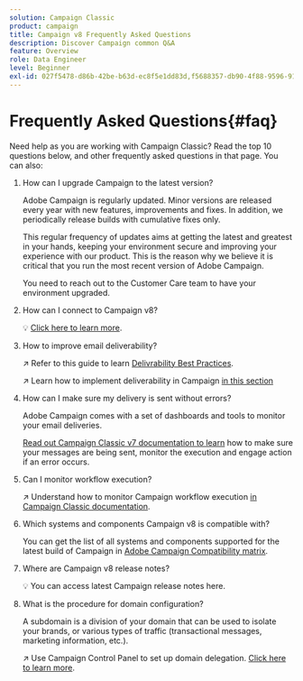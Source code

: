 ```yaml
---
solution: Campaign Classic
product: campaign
title: Campaign v8 Frequently Asked Questions
description: Discover Campaign common Q&A
feature: Overview
role: Data Engineer
level: Beginner
exl-id: 027f5478-d86b-42be-b63d-ec8f5e1dd83d,f5688357-db90-4f88-9596-91e9d0a20d75
---
```

# Frequently Asked Questions{#faq}

Need help as you are working with Campaign Classic? Read the top 10 questions below, and other frequently asked questions in that page. You can also:

1. How can I upgrade Campaign to the latest version?

    Adobe Campaign is regularly updated. Minor versions are released every year with new features, improvements and fixes. In addition, we periodically release builds with cumulative fixes only.

    This regular frequency of updates aims at getting the latest and greatest in your hands, keeping your environment secure and improving your experience with our product. This is the reason why we believe it is critical that you run the most recent version of Adobe Campaign. 
    
    You need to reach out to the Customer Care team to have your environment upgraded.

1. How can I connect to Campaign v8?

    :bulb: [Click here to learn more](connect.md).

1. How to improve email deliverability? 

    :arrow_upper_right: Refer to this guide to learn [Delivrability Best Practices](https://experienceleague.adobe.com/docs/deliverability-learn/deliverability-best-practice-guide/introduction.html).

    :arrow_upper_right: Learn how to implement deliverability in Campaign [in this section](https://experienceleague.adobe.com/docs/deliverability-learn/deliverability-best-practice-guide/additional-resources/general-resources.html)

1. How can I make sure my delivery is sent without errors?

    Adobe Campaign comes with a set of dashboards and tools to monitor your email deliveries.

    [Read out Campaign Classic v7 documentation to learn](https://experienceleague.adobe.com/docs/campaign-classic/using/sending-messages/monitoring-deliveries/about-delivery-monitoring.html) how to make sure your messages are being sent, monitor the execution and engage action if an error occurs.
    
1. Can I monitor workflow execution?

    :arrow_upper_right: Understand how to monitor Campaign workflow execution [in Campaign Classic documentation](https://experienceleague.adobe.com/docs/campaign-classic/using/automating-with-workflows/executing-a-workflow/starting-a-workflow.html).

1. Which systems and components Campaign v8 is compatible with? 

    You can get the list of all systems and components supported for the latest build of Campaign in [Adobe Campaign Compatibility matrix](compatibility-matrix.md).

1. Where are Campaign v8 release notes?

    :bulb: You can access latest Campaign release notes here.

1. What is the procedure for domain configuration?

    A subdomain is a division of your domain that can be used to isolate your brands, or various types of traffic (transactional messages, marketing information, etc.).
    
    :arrow_upper_right: Use Campaign Control Panel to set up domain delegation. [Click here to learn more](https://experienceleague.adobe.com/docs/control-panel/using/subdomains-and-certificates/subdomains-branding.html).

